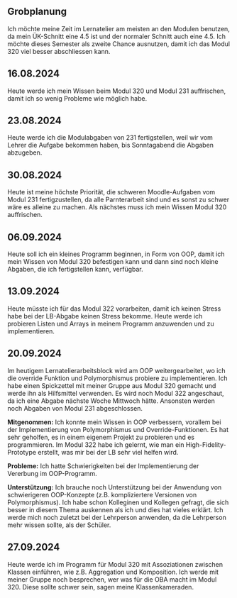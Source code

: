 ## Grobplanung

Ich möchte meine Zeit im Lernatelier am meisten an den Modulen benutzen, da mein ÜK-Schnitt eine 4.5 ist und der normaler Schnitt auch eine 4.5. Ich möchte dieses Semester als zweite Chance ausnutzen, damit ich das Modul 320 viel besser abschliessen kann.

## 16.08.2024

Heute werde ich mein Wissen beim Modul 320 und Modul 231 auffrischen, damit ich so wenig Probleme wie möglich habe. 


## 23.08.2024

Heute werde ich die Modulabgaben von 231 fertigstellen, weil wir vom Lehrer die Aufgabe bekommen haben, bis Sonntagabend die Abgaben abzugeben.

## 30.08.2024

Heute ist meine höchste Priorität, die schweren Moodle-Aufgaben vom Modul 231 fertigzustellen, da alle Parnterarbeit sind und es sonst zu schwer wäre es alleine zu machen. Als nächstes muss ich mein Wissen Modul 320 auffrischen.

## 06.09.2024

Heute soll ich ein kleines Programm beginnen, in Form von OOP, damit ich mein Wissen von Modul 320 befestigen kann und dann sind noch kleine Abgaben, die ich fertigstellen kann, verfügbar.

## 13.09.2024

Heute müsste ich für das Modul 322 vorarbeiten, damit ich keinen Stress habe bei der LB-Abgabe keinen Stress bekomme. Heute werde ich probieren Listen und Arrays in meinem Programm anzuwenden und zu implementieren.

## 20.09.2024

Im heutigem Lernatelierarbeitsblock wird am OOP weitergearbeitet, wo ich die override Funktion und Polymorphismus probiere zu implementieren. Ich habe einen Spickzettel mit meiner Gruppe aus Modul 320 gemacht und werde ihn als Hilfsmittel verwenden. Es wird noch Modul 322 angeschaut, da ich eine Abgabe nächste Woche Mittwoch hätte. Ansonsten werden noch Abgaben von Modul 231 abgeschlossen. 

**Mitgenommen:** Ich konnte mein Wissen in OOP verbessern, vorallem bei der Implementierung von Polymorphismus und Override-Funktionen. Es hat sehr geholfen, es in einem eigenem Projekt zu probieren und es programmieren.  Im Modul 322 habe ich gelernt, wie man ein High-Fidelity-Prototype erstellt, was mir bei der LB sehr viel helfen wird.

**Probleme:** Ich hatte Schwierigkeiten bei der Implementierung der Vererbung im OOP-Programm.

**Unterstützung:** Ich brauche noch Unterstützung bei der Anwendung von schwierigeren OOP-Konzepte (z.B. kompliziertere Versionen von Polymorphismus). Ich habe schon Kolleginen und Kollegen gefragt, die sich besser in diesem Thema auskennen als ich und dies hat vieles erklärt. Ich werde mich noch zuletzt bei der Lehrperson anwenden, da die Lehrperson mehr wissen sollte, als der Schüler.

## 27.09.2024

Heute werde ich im Programm für Modul 320 mit Assoziationen zwischen Klassen einführen, wie z.B. Aggregation und Komposition. Ich werde mit meiner Gruppe noch besprechen, wer was für die OBA macht im Modul 320. Diese sollte schwer sein, sagen meine Klassenkameraden.
